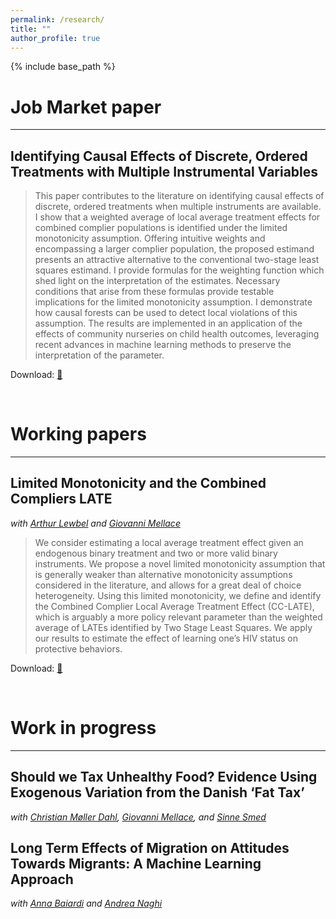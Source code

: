```yaml
---
permalink: /research/
title: ""
author_profile: true
---
```


{% include base_path %}

# Job Market paper
------

## Identifying Causal Effects of Discrete, Ordered Treatments with Multiple Instrumental Variables

> This paper contributes to the literature on identifying causal effects of discrete, ordered treatments when multiple instruments are available. I show that a weighted average of local average treatment effects for combined complier populations is identified under the limited monotonicity assumption.  Offering intuitive weights and encompassing a larger complier population, the proposed estimand presents an attractive alternative to the conventional two-stage least squares estimand. I provide formulas for the weighting function which shed light on the interpretation of the estimates. Necessary conditions that arise from these formulas provide testable implications for the limited monotonicity assumption. I demonstrate how causal forests can be used to detect local violations of this assumption. The results are implemented in an application of the effects of community nurseries on child health outcomes, leveraging recent advances in machine learning methods to preserve the interpretation of the parameter.

Download: [📄](/files/Abstract-JMP.pdf)

$~~~~~~~~~~~$

# Working papers
------

## Limited Monotonicity and the Combined Compliers LATE

*with [Arthur Lewbel](https://sites.google.com/bc.edu/arthur-lewbel/home) and [Giovanni Mellace](https://sites.google.com/site/giovannimellace/)*

> We consider estimating a local average treatment effect given an endogenous binary treatment and two or more valid binary instruments. We propose a novel limited monotonicity
assumption that is generally weaker than alternative monotonicity assumptions considered in
the literature, and allows for a great deal of choice heterogeneity. Using this limited monotonicity, we define and identify the Combined Complier Local Average Treatment Effect
(CC-LATE), which is arguably a more policy relevant parameter than the weighted average
of LATEs identified by Two Stage Least Squares. We apply our results to estimate the effect
of learning one’s HIV status on protective behaviors.

Download: [📄](/files/LiM-CCLATE.pdf)

$~~~~~~~~~~~$

# Work in progress
------

## Should we Tax Unhealthy Food? Evidence Using Exogenous Variation from the Danish ‘Fat Tax’

*with [Christian Møller Dahl](https://portal.findresearcher.sdu.dk/en/persons/christian-m%C3%B8ller-dahl), [Giovanni Mellace](https://sites.google.com/site/giovannimellace/), and [Sinne Smed](https://ifro.ku.dk/english/staff/?pure=en%2Fpersons%2Fsinne-smed(1eeed0bc-bded-473c-bd06-98706e028225).html)*


## Long Term Effects of Migration on Attitudes Towards Migrants: A Machine Learning Approach

*with [Anna Baiardi](https://annabaiardi.weebly.com/) and [Andrea Naghi](https://sites.google.com/view/anaghi/home)*


$~~~~~~~~~~~$